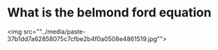 # What is the belmond ford equation
<img src=""../media/paste-37b1dd7a62858075c7cfbe2b4f0a0508e4861519.jpg"">
